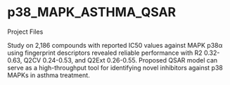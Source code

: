 # p38_MAPK_ASTHMA_QSAR
Project Files

Study on 2,186 compounds with reported IC50 values against MAPK p38α using fingerprint descriptors revealed reliable performance with R2 0.32-0.63, Q2CV 0.24-0.53, and Q2Ext 0.26-0.55. Proposed QSAR model can serve as a high-throughput tool for identifying novel inhibitors against p38 MAPKs in asthma treatment.
